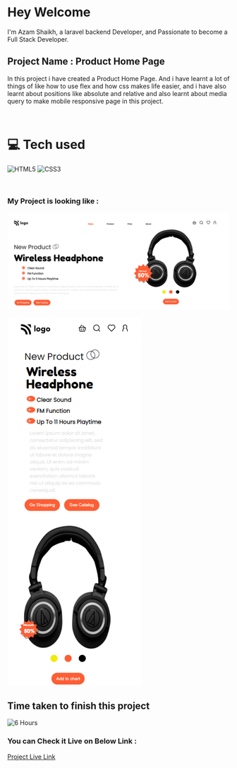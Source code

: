 # Hey Welcome 

I'm Azam Shaikh, a laravel backend Developer, and Passionate to become a Full Stack Developer.

## Project Name : **Product Home Page**

In this project i have created a Product Home Page. And i have learnt a lot of things of like how to use flex and how css makes life easier, and i have also learnt about positions like absolute and relative and also learnt about media query to make mobile responsive page in this project.

</br>

# 💻 Tech used
![HTML5](https://img.shields.io/badge/html5-%23E34F26.svg?style=for-the-badge&logo=html5&logoColor=white) ![CSS3](https://img.shields.io/badge/css3-%231572B6.svg?style=for-the-badge&logo=css3&logoColor=white)

</br>

### My Project is looking like :

![Web Site Image](./screenshot/product-home-page.png)

![Web Site Mobile View Image](./screenshot/product-home-page-mobile.png)

## Time taken to finish this project

![6 Hours](https://img.shields.io/badge/-6%20Hours-orange)

### You can Check it Live on Below Link :

[Project Live Link](https://azam-product-home-page.netlify.app/)
